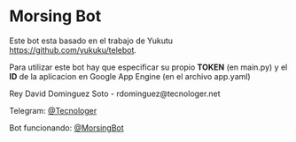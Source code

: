 # Morsing Bot
<p>
Este bot esta basado en el trabajo de Yukutu <a href="https://github.com/yukuku/telebot" target="_blank">https://github.com/yukuku/telebot</a>.
</p>
<p>
Para utilizar este bot hay que especificar su propio <b>TOKEN</b> (en main.py) y el <b>ID</b> de la aplicacion en Google App Engine (en el archivo app.yaml)
</p>
<p>
  <p>Rey David Dominguez Soto - rdominguez@tecnologer.net</p>
  <p>Telegram: <a href="https://telegram.me/tecnologer" target="_blank">@Tecnologer</a></p>
  <p>Bot funcionando: <a href="https://telegram.me/MorsingBot" target="_blank">@MorsingBot</a></p>
</p>